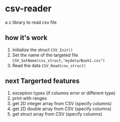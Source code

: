 # csv-reader
a c library to read csv file

## how it's work

1. Initialize the struct `CSV_Init()`
2. Set the name of the targeted file `CSV_SetName(csv_struct,"mydata/Book1.csv")`
3. Read the data `CSV_Read(csv_struct)`

## next Targerted features

1. exception types (if columns error or different type)
2. print with ranges
3. get 2D integer array from CSV (specify columns)
4. get 2D double array from CSV (specify columns)
5. get struct array from CSV (specify columns)
